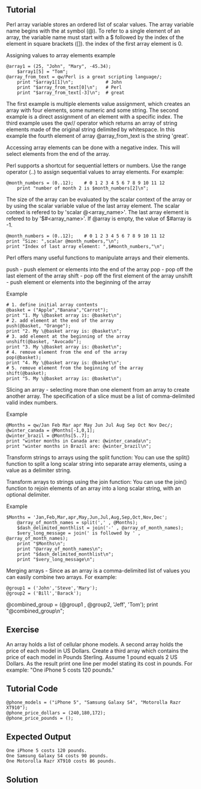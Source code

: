 Tutorial
--------
Perl array variable stores an ordered list of scalar values. The array variable name begins with the at symbol (@). To refer to a single element of an array, the variable name must start with a $ followed by the index of the element in square brackets ([]). the index of the first array element is 0.

Assigning values to array elements example

	@array1 = (25, "John", "Mary", -45.34);
        $array1[5] = "Tom";
	@array_from_text = qw/Perl is a great scripting language/;
        print "$array1[1]\n";            # John
        print "$array_from_text[0]\n";   # Perl
        print "$array_from_text[-3]\n";  # great

The first example is multiple elements value assignment, which creates an array with four elements, some numeric and some string.
The second example is a direct assignment of an element with a specific index.
The third example uses the qw// operator which returns an array of string elements made of the original string delimited by whitespace. In this example the fourth element of array @array_from_text is the string 'great'.

Accessing array elements can be done with a negative index. This will select elements from the end of the array.

Perl supports a shortcut for sequential letters or numbers. Use the range operator (..) to assign sequential values to array elements. For example:

	@month_numbers = (0..12);    # 0 1 2 3 4 5 6 7 8 9 10 11 12
        print "number of month 2 is $month_numbers[2]\n";

The size of the array can be evaluated by the scalar context of the array or by using the scalar variable value of the last array element. The scalar context is refered to by 'scalar @<array_name>'. The last array element is refered to by '$#<array_name>'. If @array is empty, the value of $#array is -1.

	@month_numbers = (0..12);    # 0 1 2 3 4 5 6 7 8 9 10 11 12
	print "Size: ",scalar @month_numbers,"\n";
	print "Index of last array element: ",$#month_numbers,"\n";

Perl offers many useful functions to manipulate arrays and their elements.

push    - push element or elements into the end of the array
pop     - pop off the last element of the array
shift   - pop off the first element of the array
unshift - push element or elements into the beginning of the array

Example

	# 1. define initial array contents
	@basket = ("Apple","Banana","Carrot");
	print "1. My \@basket array is: @basket\n";
	# 2. add element at the end of the array
	push(@basket, "Orange");
	print "2. My \@basket array is: @basket\n";
	# 3. add element at the beginning of the array
	unshift(@basket, "Avocado");
	print "3. My \@basket array is: @basket\n";
	# 4. remove element from the end of the array
	pop(@basket);
	print "4. My \@basket array is: @basket\n";
	# 5. remove element from the beginning of the array
	shift(@basket);
	print "5. My \@basket array is: @basket\n";

Slicing an array - selecting more than one element from an array to create another array. The specification of a slice must be a list of comma-delimited valid index numbers.

Example

	@Months = qw/Jan Feb Mar apr May Jun Jul Aug Sep Oct Nov Dec/;
	@winter_canada = @Months[-1,0,1];
	@winter_brazil = @Months[5..7];
	print "winter months in Canada are: @winter_canada\n";
	print "winter months in Brazil are: @winter_brazil\n";

Transform strings to arrays using the split function:
You can use the split() function to split a long scalar string into separate array elements, using a value as a delimiter string.

Transform arrays to strings using the join function:
You can use the join() function to rejoin elements of an array into a long scalar string, with an optional delimiter.

Example

	$Months = 'Jan,Feb,Mar,apr,May,Jun,Jul,Aug,Sep,Oct,Nov,Dec';
        @array_of_month_names = split(',' , @Months);
        $dash_delimited_monthlist = join('-' , @array_of_month_names);
        $very_long_message = join(' is followed by ' , @array_of_month_names);
        print "$Months\n";
        print "@array_of_month_names\n";
        print "$dash_delimited_monthlist\n";
        print "$very_long_message\n";

Merging arrays - Since as an array is a comma-delimited list of values you can easily combine two arrays. For example:

	@group1 = ('John','Steve','Mary');
	@group2 = ('Bill','Barack');
  @combined_group = (@group1 , @group2, 'Jeff', 'Tom');
  print "@combined_group\n";

Exercise
-------------
An array holds a list of cellular phone models. A second array holds the price of each model in US Dollars. Create a third array which contains the price of each model in Pounds Sterling. Assume 1 pound equals 2 US Dollars. As the result print one line per model stating its cost in pounds. For example: "One iPhone 5 costs 120 pounds."

Tutorial Code
-------------
	@phone_models = ("iPhone 5", "Samsung Galaxy S4", "Motorolla Razr XT910");
	@phone_price_dollars = (240,180,172);
	@phone_price_pounds = ();

Expected Output
---------------
	One iPhone 5 costs 120 pounds.
	One Samsung Galaxy S4 costs 90 pounds.
	One Motorolla Razr XT910 costs 86 pounds.

Solution
--------
